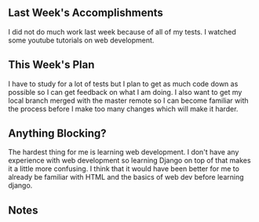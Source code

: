 ## Last Week's Accomplishments

I did not do much work last week because of all of my tests. I watched some youtube tutorials on web development.

## This Week's Plan

I have to study for a lot of tests but I plan to get as much code down as possible so I can get feedback on what I am doing. I also want to get my local branch merged with the master remote so I can become familiar with the process before I make too many changes which will make it harder.


## Anything Blocking?

The hardest thing for me is learning web development. I don't have any experience with web development so learning Django on top of that makes it a little more confusing. I think that it would have been better for me to already be familiar with HTML and the basics of web dev before learning django.

## Notes



